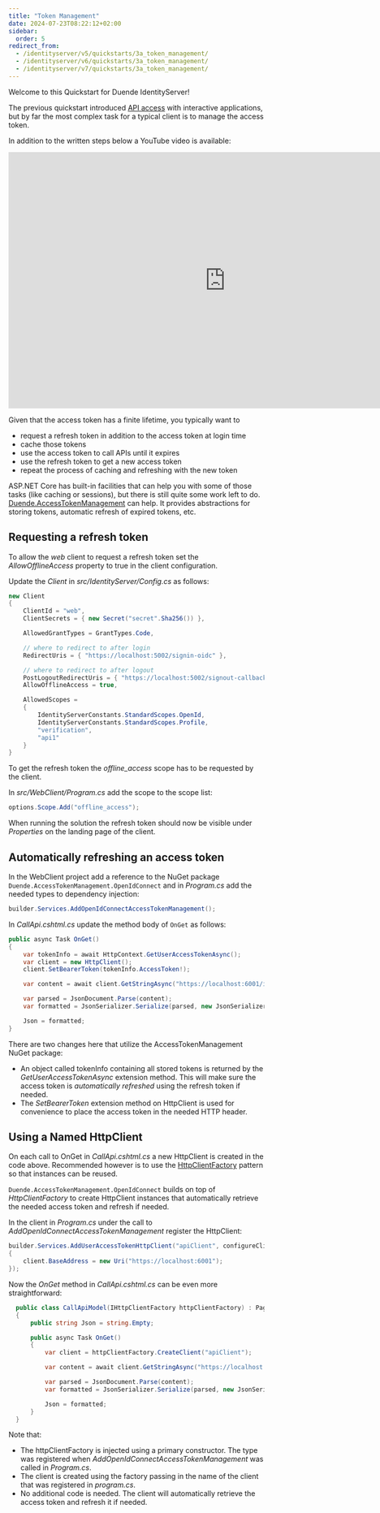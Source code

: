```yaml
---
title: "Token Management"
date: 2024-07-23T08:22:12+02:00
sidebar:
  order: 5
redirect_from:
  - /identityserver/v5/quickstarts/3a_token_management/
  - /identityserver/v6/quickstarts/3a_token_management/
  - /identityserver/v7/quickstarts/3a_token_management/
---
```


Welcome to this Quickstart for Duende IdentityServer!

The previous quickstart introduced [API access](/identityserver/quickstarts/3-api-access/) with interactive applications, but by far the most complex
task for a typical client is to manage the access token.

In addition to the written steps below a YouTube video is available:

<iframe width="853" height="505" src="https://www.youtube.com/embed/W8jtc2Ou1d4" title="YouTube video player" frameborder="0" allow="accelerometer; autoplay; clipboard-write; encrypted-media; gyroscope; picture-in-picture; web-share" referrerpolicy="strict-origin-when-cross-origin" allowfullscreen></iframe>

Given that the access token has a finite lifetime, you typically want to

- request a refresh token in addition to the access token at login time
- cache those tokens
- use the access token to call APIs until it expires
- use the refresh token to get a new access token
- repeat the process of caching and refreshing with the new token

ASP.NET Core has built-in facilities that can help you with some of those tasks
(like caching or sessions), but there is still quite some work left to do.
[Duende.AccessTokenManagement](https://github.com/DuendeSoftware/Duende.AccessTokenManagement/wiki)
can help. It provides abstractions for storing tokens, automatic refresh of expired tokens, etc.

## Requesting a refresh token

To allow the _web_ client to request a refresh token set the _AllowOfflineAccess_ property to true in the client
configuration.

Update the _Client_ in _src/IdentityServer/Config.cs_ as follows:

```cs
new Client
{
    ClientId = "web",
    ClientSecrets = { new Secret("secret".Sha256()) },

    AllowedGrantTypes = GrantTypes.Code,

    // where to redirect to after login
    RedirectUris = { "https://localhost:5002/signin-oidc" },

    // where to redirect to after logout
    PostLogoutRedirectUris = { "https://localhost:5002/signout-callback-oidc" },
    AllowOfflineAccess = true,

    AllowedScopes =
    {
        IdentityServerConstants.StandardScopes.OpenId,
        IdentityServerConstants.StandardScopes.Profile,
        "verification",
        "api1"
    }
}
```

To get the refresh token the _offline_access_ scope has to be requested by the client.

In _src/WebClient/Program.cs_ add the scope to the scope list:

```cs
options.Scope.Add("offline_access");
```

When running the solution the refresh token should now be visible under _Properties_ on the landing page of the client.

## Automatically refreshing an access token

In the WebClient project add a reference to the NuGet package `Duende.AccessTokenManagement.OpenIdConnect` and in
_Program.cs_ add the needed types to dependency injection:

```cs
builder.Services.AddOpenIdConnectAccessTokenManagement();
```

In _CallApi.cshtml.cs_ update the method body of `OnGet` as follows:

```cs
public async Task OnGet()
{
    var tokenInfo = await HttpContext.GetUserAccessTokenAsync();
    var client = new HttpClient();
    client.SetBearerToken(tokenInfo.AccessToken!);

    var content = await client.GetStringAsync("https://localhost:6001/identity");

    var parsed = JsonDocument.Parse(content);
    var formatted = JsonSerializer.Serialize(parsed, new JsonSerializerOptions { WriteIndented = true });

    Json = formatted;
}
```

There are two changes here that utilize the AccessTokenManagement NuGet package:

- An object called tokenInfo containing all stored tokens is returned by the _GetUserAccessTokenAsync_ extension method.
  This will make sure the access token is _automatically refreshed_ using the refresh token if needed.
- The _SetBearerToken_ extension method on HttpClient is used for convenience to place the access token in the needed
  HTTP header.

## Using a Named HttpClient

On each call to OnGet in _CallApi.cshtml.cs_ a new HttpClient is created in the code above. Recommended however is to
use the [HttpClientFactory](https://learn.microsoft.com/en-us/dotnet/core/extensions/httpclient-factory) pattern so that
instances can be reused.

`Duende.AccessTokenManagement.OpenIdConnect` builds on top of _HttpClientFactory_ to create HttpClient instances that
automatically retrieve the needed access token and refresh if needed.

In the client in _Program.cs_ under the call to _AddOpenIdConnectAccessTokenManagement_ register the HttpClient:

```cs
builder.Services.AddUserAccessTokenHttpClient("apiClient", configureClient: client =>
{
    client.BaseAddress = new Uri("https://localhost:6001");
});
```

Now the _OnGet_ method in _CallApi.cshtml.cs_ can be even more straightforward:

```cs
  public class CallApiModel(IHttpClientFactory httpClientFactory) : PageModel
  {
      public string Json = string.Empty;

      public async Task OnGet()
      {
          var client = httpClientFactory.CreateClient("apiClient");

          var content = await client.GetStringAsync("https://localhost:6001/identity");

          var parsed = JsonDocument.Parse(content);
          var formatted = JsonSerializer.Serialize(parsed, new JsonSerializerOptions { WriteIndented = true });

          Json = formatted;
      }
  }
```

Note that:

- The httpClientFactory is injected using a primary constructor. The type was registered when
  _AddOpenIdConnectAccessTokenManagement_ was called in _Program.cs_.
- The client is created using the factory passing in the name of the client that was registered in _program.cs_.
- No additional code is needed. The client will automatically retrieve the access token and refresh it if needed.
